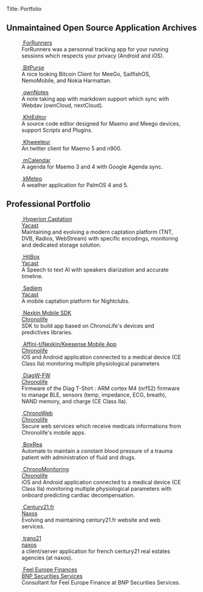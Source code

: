 Title: Portfolio

<!-- PORTFOLIO -->


<h2>Unmaintained Open Source Application Archives</h2>

<div class="grid">
<figure>
<a href="https://gitlab.com/brvier/ForRunners">
<img loading="lazy" alt="" src="/images/forrunners-main-left.png">
ForRunners
</a>
<figcaption>ForRunners was a personnal tracking app for your running sessions which respects your privacy (Android and iOS).</figcaption>
</figure>
<figure>
<a href="https://github.com/brvier/BitPurse">
<img loading="lazy" alt="" src="/images/bitpurse_256.png">
BitPurse
</a>
<figcaption>A nice looking Bitcoin Client for MeeGo, SailfishOS, NemoMobile, and Nokia Harmattan.</figcaption>
</figure>
<figure>
<a href="https://github.com/brvier/ownNotes">

<img loading="lazy" alt="" src="/images/ownnotes.png">
ownNotes
</a>
<figcaption>A note taking app with markdown support which sync with Webdav (ownCloud, nextCloud).</figcaption>
</figure>
<figure>
<a href="https://github.com/brvier/KhtEditor">
<img loading="lazy" alt="" src="/images/khteditor.jpg">
KhtEditor
</a>
<figcaption>A source code editor designed for Maemo and Meego devices, support Scripts and Plugins.</figcaption>
</figure>
<figure>
<a href="https://github.com/brvier/Khweeteur">
<img loading="lazy" alt="" src="/images/khweeteur.jpeg">
Khweeteur
</a>
<figcaption>An twitter client for Maemo 5 and n900.</figcaption>
</figure>
<figure>
<a href="">
<img loading="lazy" alt="" src="/images/mPIM.jpg">
mCalendar
</a>
<figcaption>A agenda for Maemo 3 and 4 with Google Agenda sync.</figcaption>
</figure>
<figure>
<a href="">
<img loading="lazy" alt="" src="/images/kmeteo.png">
kMeteo
</a>
<figcaption>A weather application for PalmOS 4 and 5.</figcaption>
</figure>
</div>

<h2>Professional Portfolio</h2>
<div class="grid">

<figure>
<a href="https://www.yacast.fr/">
<img loading="lazy" alt="" src="/images/hyperion.jpg">
Hyperion Captation<br>
Yacast
</a>
<figcaption>Maintaining and evolving a modern captation platform (TNT, DVB, Radios, WebStream) with specific encodings, monitoring and dedicated storage solution.</figcaption>
</figure>

<figure>
<a href="https://www.yacast.fr/">
<img loading="lazy" alt="" src="/images/yacast.jpg">
HitBox<br>
Yacast
</a>
<figcaption>A Speech to text AI with speakers diarization and accurate timeline.</figcaption>
</figure>


<figure>
<a href="https://www.yacast.fr/">
<img loading="lazy" alt="" src="/images/yacast.jpg">
Sedjem<br>
Yacast
</a>
<figcaption>A mobile captation platform for Nightclubs.</figcaption>
</figure>


<figure>
<a href="https://www.chronolife.net/">
<img loading="lazy" alt="" src="/images/nexkin.jpg">
Nexkin Mobile SDK<br>
Chronolife
</a>
<figcaption>SDK to build app based on ChronoLife's devices and predictives libraries.</figcaption>
</figure>


<figure>
<a href="https://www.chronolife.net/products/keesense/">
<img loading="lazy" alt="" src="/images/keesense.jpg">
Affini-t/Nexkin/Keesense Mobile App<br>
Chronolife

</a>
<figcaption>iOS and Android application connected to a medical device (CE Class IIa) monitoring multiple physiological parameters</figcaption>
</figure>

<figure>
<a href="https://www.chronolife.net/">
<img loading="lazy" alt="" src="/images/chronolife-tshirt.png">
DiagW-FW<br>
Chronolife

</a>
<figcaption>Firmware of the Diag T-Shirt : ARM cortex M4 (nrf52) firmware to manage BLE, sensors (temp, impedance, ECG, breath), NAND memory, and charge (CE Class IIa).</figcaption>
</figure>

<figure>
<a href="https://www.chronolife.net/">
<img loading="lazy" alt="" src="/images/chronoweb.png">
ChronoWeb<br>
Chronolife

</a>
<figcaption>Secure web services which receive medicals informations from Chronolife's mobile apps.</figcaption>
</figure>

<figure>
<a href="https://www.researchgate.net/publication/342142574_Performance_of_closed-loop_resuscitation_in_a_pig_model_of_haemorrhagic_shock_with_fluid_alone_or_in_combination_with_norepinephrine_a_pilot_study">
<img loading="lazy" alt="" src="/images/boxrea.jpg">
BoxRea<br>
</a>
<figcaption>Automate to maintain a constant blood pressure of a trauma patient with administration of fluid and drugs.</figcaption>
</figure>

<figure>
<a href="https://www.chronolife.net/">
<img loading="lazy" alt="" src="/images/chronomonitoring.png">
ChronoMonitoring<br>
Chronolife
</a>
<figcaption>iOS and Android application connected to a medical device (CE Class IIa) monitoring multiple physiological parameters with onboard predicting cardiac decompensation.</figcaption>
</figure>

<figure>
<a href="https://century21.fr">
<img loading="lazy" alt="" src="/images/century21.png">
Century21.fr<br>
Naxos
</a>
<figcaption>Evolving and maintaining century21.fr website and web services.</figcaption>
</figure>

<figure>
<a href="https://naxos.fr">
<img loading="lazy" alt="" src="/images/naxos.jpg">
trans21<br>
naxos
</a>
<figcaption>a client/server application for french century21 real estates agencies (at naxos).</figcaption>
</figure>

<figure>
<a href="https://www.societe.com/societe/feel-europe-finances-421948811.html">
<img loading="lazy" alt="" src="/images/bp2s.jpg">
Feel Europe Finances<br>
BNP Securities Services
</a>
<figcaption>Consultant for Feel Europe Finance at BNP Securities Services.</figcaption>
</figure>


</div>

